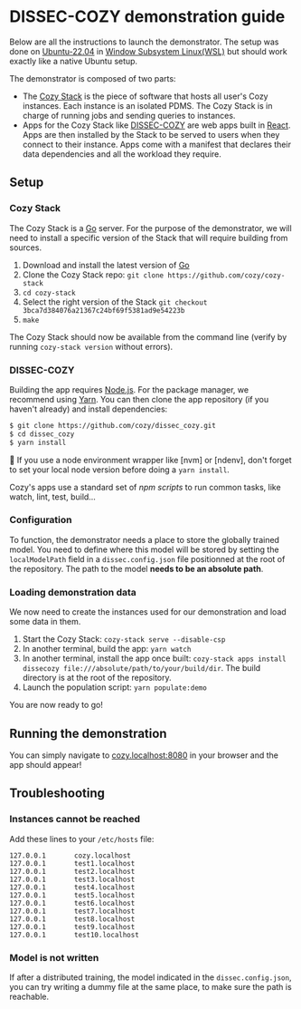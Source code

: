 # DISSEC-COZY demonstration guide

Below are all the instructions to launch the demonstrator.
The setup was done on [Ubuntu-22.04](https://ubuntu.com/download) in [Window Subsystem Linux(WSL)](https://learn.microsoft.com/en-us/windows/wsl/install) but should work exactly like a native Ubuntu setup.

The demonstrator is composed of two parts:

- The [Cozy Stack](https://github.com/cozy/cozy-stack) is the piece of software that hosts all user's Cozy instances. Each instance is an isolated PDMS. The Cozy Stack is in charge of running jobs and sending queries to instances.
- Apps for the Cozy Stack like [DISSEC-COZY](./README.md) are web apps built in [React](https://react.dev/). Apps are then installed by the Stack to be served to users when they connect to their instance. Apps come with a manifest that declares their data dependencies and all the workload they require.

## Setup

### Cozy Stack

The Cozy Stack is a [Go](https://go.dev/) server.
For the purpose of the demonstrator, we will need to install a specific version of the Stack that will require building from sources.

1. Download and install the latest version of [Go](https://go.dev/doc/install)
2. Clone the Cozy Stack repo: `git clone https://github.com/cozy/cozy-stack`
3. `cd cozy-stack`
4. Select the right version of the Stack `git checkout 3bca7d384076a21367c24bf69f5381ad9e54223b`
5. `make`

The Cozy Stack should now be available from the command line (verify by running `cozy-stack version` without errors).

### DISSEC-COZY

Building the app requires [Node.js](https://nodejs.org/en). For the package manager, we recommend using [Yarn](https://classic.yarnpkg.com/lang/en/docs/install/#windows-stable).
You can then clone the app repository (if you haven't already) and install dependencies:

```sh
$ git clone https://github.com/cozy/dissec_cozy.git
$ cd dissec_cozy
$ yarn install
```

:pushpin: If you use a node environment wrapper like [nvm] or [ndenv], don't forget to set your local node version before doing a `yarn install`.

Cozy's apps use a standard set of _npm scripts_ to run common tasks, like watch, lint, test, build…

### Configuration

To function, the demonstrator needs a place to store the globally trained model.
You need to define where this model will be stored by setting the `localModelPath` field in a `dissec.config.json` file positionned at the root of the repository.
The path to the model **needs to be an absolute path**.

### Loading demonstration data

We now need to create the instances used for our demonstration and load some data in them.

1. Start the Cozy Stack: `cozy-stack serve --disable-csp`
2. In another terminal, build the app: `yarn watch`
3. In another terminal, install the app once built: `cozy-stack apps install dissecozy file:///absolute/path/to/your/build/dir`. The build directory is at the root of the repository.
4. Launch the population script: `yarn populate:demo`

You are now ready to go!

## Running the demonstration

You can simply navigate to [cozy.localhost:8080](http://cozy.localhost:8080) in your browser and the app should appear!

## Troubleshooting

### Instances cannot be reached

Add these lines to your `/etc/hosts` file:

```
127.0.0.1       cozy.localhost
127.0.0.1       test1.localhost
127.0.0.1       test2.localhost
127.0.0.1       test3.localhost
127.0.0.1       test4.localhost
127.0.0.1       test5.localhost
127.0.0.1       test6.localhost
127.0.0.1       test7.localhost
127.0.0.1       test8.localhost
127.0.0.1       test9.localhost
127.0.0.1       test10.localhost
```

### Model is not written

If after a distributed training, the model indicated in the `dissec.config.json`, you can try writing a dummy file at the same place, to make sure the path is reachable.